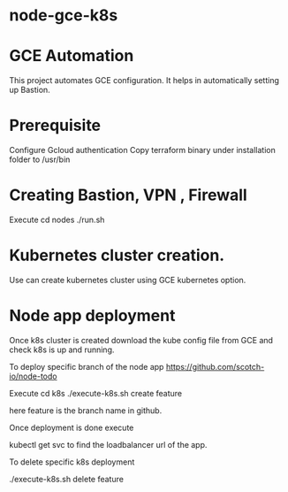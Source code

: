 # node-gce-k8s

# GCE Automation

This project automates GCE configuration. It helps in automatically setting up Bastion.
# Prerequisite
Configure Gcloud authentication
Copy terraform binary under installation folder to /usr/bin

# Creating Bastion, VPN , Firewall

Execute
cd nodes
./run.sh

# Kubernetes cluster creation.
Use can create kubernetes cluster using GCE kubernetes option.

# Node app deployment
Once k8s cluster is created download the kube config file from GCE and check k8s is up and running.

To deploy specific branch of the node app https://github.com/scotch-io/node-todo

Execute
cd k8s
./execute-k8s.sh create feature

here feature is the branch name in github.

Once deployment is done execute

kubectl get svc to find the loadbalancer url of the app.

To delete specific k8s deployment

./execute-k8s.sh delete feature


